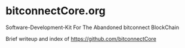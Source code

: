 # bitconnectCore.org

Software-Development-Kit For The Abandoned bitconnect BlockChain

Brief writeup and index of https://github.com/bitconnectCore

